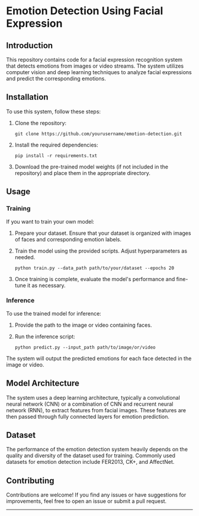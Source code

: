 # Emotion Detection Using Facial Expression

## Introduction

This repository contains code for a facial expression recognition system that detects emotions from images or video streams. The system utilizes computer vision and deep learning techniques to analyze facial expressions and predict the corresponding emotions.

## Installation

To use this system, follow these steps:

1. Clone the repository:
    ```
    git clone https://github.com/yourusername/emotion-detection.git
    ```

2. Install the required dependencies:
    ```
    pip install -r requirements.txt
    ```

3. Download the pre-trained model weights (if not included in the repository) and place them in the appropriate directory.

## Usage

### Training

If you want to train your own model:

1. Prepare your dataset. Ensure that your dataset is organized with images of faces and corresponding emotion labels.

2. Train the model using the provided scripts. Adjust hyperparameters as needed.

    ```
    python train.py --data_path path/to/your/dataset --epochs 20
    ```

3. Once training is complete, evaluate the model's performance and fine-tune it as necessary.

### Inference

To use the trained model for inference:

1. Provide the path to the image or video containing faces.

2. Run the inference script:

    ```
    python predict.py --input_path path/to/image/or/video
    ```

The system will output the predicted emotions for each face detected in the image or video.

## Model Architecture

The system uses a deep learning architecture, typically a convolutional neural network (CNN) or a combination of CNN and recurrent neural network (RNN), to extract features from facial images. These features are then passed through fully connected layers for emotion prediction.

## Dataset

The performance of the emotion detection system heavily depends on the quality and diversity of the dataset used for training. Commonly used datasets for emotion detection include FER2013, CK+, and AffectNet.

## Contributing

Contributions are welcome! If you find any issues or have suggestions for improvements, feel free to open an issue or submit a pull request.


---



